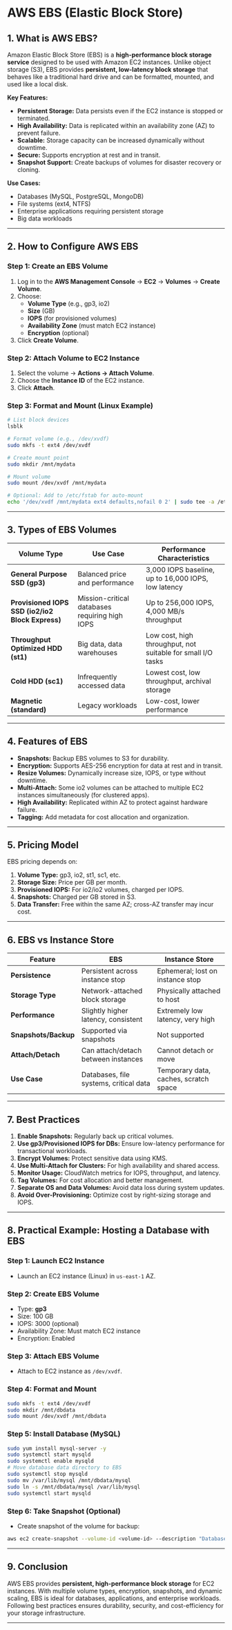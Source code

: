 # AWS EBS (Elastic Block Store) 

## 1. What is AWS EBS?

Amazon Elastic Block Store (EBS) is a **high-performance block storage service** designed to be used with Amazon EC2 instances. Unlike object storage (S3), EBS provides **persistent, low-latency block storage** that behaves like a traditional hard drive and can be formatted, mounted, and used like a local disk.  

**Key Features:**
- **Persistent Storage:** Data persists even if the EC2 instance is stopped or terminated.
- **High Availability:** Data is replicated within an availability zone (AZ) to prevent failure.
- **Scalable:** Storage capacity can be increased dynamically without downtime.
- **Secure:** Supports encryption at rest and in transit.
- **Snapshot Support:** Create backups of volumes for disaster recovery or cloning.

**Use Cases:**
- Databases (MySQL, PostgreSQL, MongoDB)
- File systems (ext4, NTFS)
- Enterprise applications requiring persistent storage
- Big data workloads

---

## 2. How to Configure AWS EBS

### Step 1: Create an EBS Volume
1. Log in to the **AWS Management Console** → **EC2** → **Volumes** → **Create Volume**.
2. Choose:
   - **Volume Type** (e.g., gp3, io2)
   - **Size** (GB)
   - **IOPS** (for provisioned volumes)
   - **Availability Zone** (must match EC2 instance)
   - **Encryption** (optional)
3. Click **Create Volume**.

### Step 2: Attach Volume to EC2 Instance
1. Select the volume → **Actions → Attach Volume**.
2. Choose the **Instance ID** of the EC2 instance.
3. Click **Attach**.

### Step 3: Format and Mount (Linux Example)
```bash
# List block devices
lsblk

# Format volume (e.g., /dev/xvdf)
sudo mkfs -t ext4 /dev/xvdf

# Create mount point
sudo mkdir /mnt/mydata

# Mount volume
sudo mount /dev/xvdf /mnt/mydata

# Optional: Add to /etc/fstab for auto-mount
echo '/dev/xvdf /mnt/mydata ext4 defaults,nofail 0 2' | sudo tee -a /etc/fstab
````

---

## 3. Types of EBS Volumes

| Volume Type                                      | Use Case                                       | Performance Characteristics                                 |
| ------------------------------------------------ | ---------------------------------------------- | ----------------------------------------------------------- |
| **General Purpose SSD (gp3)**                    | Balanced price and performance                 | 3,000 IOPS baseline, up to 16,000 IOPS, low latency         |
| **Provisioned IOPS SSD (io2/io2 Block Express)** | Mission-critical databases requiring high IOPS | Up to 256,000 IOPS, 4,000 MB/s throughput                   |
| **Throughput Optimized HDD (st1)**               | Big data, data warehouses                      | Low cost, high throughput, not suitable for small I/O tasks |
| **Cold HDD (sc1)**                               | Infrequently accessed data                     | Lowest cost, low throughput, archival storage               |
| **Magnetic (standard)**                          | Legacy workloads                               | Low-cost, lower performance                                 |

---

## 4. Features of EBS

* **Snapshots:** Backup EBS volumes to S3 for durability.
* **Encryption:** Supports AES-256 encryption for data at rest and in transit.
* **Resize Volumes:** Dynamically increase size, IOPS, or type without downtime.
* **Multi-Attach:** Some io2 volumes can be attached to multiple EC2 instances simultaneously (for clustered apps).
* **High Availability:** Replicated within AZ to protect against hardware failure.
* **Tagging:** Add metadata for cost allocation and organization.

---

## 5. Pricing Model

EBS pricing depends on:

1. **Volume Type:** gp3, io2, st1, sc1, etc.
2. **Storage Size:** Price per GB per month.
3. **Provisioned IOPS:** For io2/io2 volumes, charged per IOPS.
4. **Snapshots:** Charged per GB stored in S3.
5. **Data Transfer:** Free within the same AZ; cross-AZ transfer may incur cost.

---

## 6. EBS vs Instance Store

| Feature              | EBS                                    | Instance Store                        |
| -------------------- | -------------------------------------- | ------------------------------------- |
| **Persistence**      | Persistent across instance stop        | Ephemeral; lost on instance stop      |
| **Storage Type**     | Network-attached block storage         | Physically attached to host           |
| **Performance**      | Slightly higher latency, consistent    | Extremely low latency, very high      |
| **Snapshots/Backup** | Supported via snapshots                | Not supported                         |
| **Attach/Detach**    | Can attach/detach between instances    | Cannot detach or move                 |
| **Use Case**         | Databases, file systems, critical data | Temporary data, caches, scratch space |

---

## 7. Best Practices

1. **Enable Snapshots:** Regularly back up critical volumes.
2. **Use gp3/Provisioned IOPS for DBs:** Ensure low-latency performance for transactional workloads.
3. **Encrypt Volumes:** Protect sensitive data using KMS.
4. **Use Multi-Attach for Clusters:** For high availability and shared access.
5. **Monitor Usage:** CloudWatch metrics for IOPS, throughput, and latency.
6. **Tag Volumes:** For cost allocation and better management.
7. **Separate OS and Data Volumes:** Avoid data loss during system updates.
8. **Avoid Over-Provisioning:** Optimize cost by right-sizing storage and IOPS.

---

## 8. Practical Example: Hosting a Database with EBS

### Step 1: Launch EC2 Instance

* Launch an EC2 instance (Linux) in `us-east-1` AZ.

### Step 2: Create EBS Volume

* Type: **gp3**
* Size: 100 GB
* IOPS: 3000 (optional)
* Availability Zone: Must match EC2 instance
* Encryption: Enabled

### Step 3: Attach EBS Volume

* Attach to EC2 instance as `/dev/xvdf`.

### Step 4: Format and Mount

```bash
sudo mkfs -t ext4 /dev/xvdf
sudo mkdir /mnt/dbdata
sudo mount /dev/xvdf /mnt/dbdata
```

### Step 5: Install Database (MySQL)

```bash
sudo yum install mysql-server -y
sudo systemctl start mysqld
sudo systemctl enable mysqld
# Move database data directory to EBS
sudo systemctl stop mysqld
sudo mv /var/lib/mysql /mnt/dbdata/mysql
sudo ln -s /mnt/dbdata/mysql /var/lib/mysql
sudo systemctl start mysqld
```

### Step 6: Take Snapshot (Optional)

* Create snapshot of the volume for backup:

```bash
aws ec2 create-snapshot --volume-id <volume-id> --description "Database backup"
```

---

## 9. Conclusion

AWS EBS provides **persistent, high-performance block storage** for EC2 instances. With multiple volume types, encryption, snapshots, and dynamic scaling, EBS is ideal for databases, applications, and enterprise workloads. Following best practices ensures durability, security, and cost-efficiency for your storage infrastructure.

---
